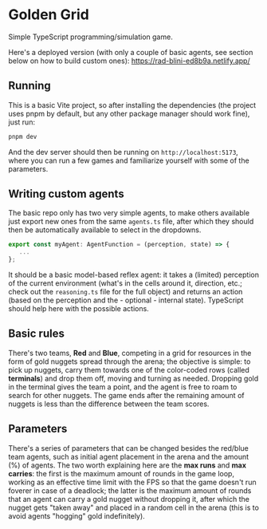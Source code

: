 # Golden Grid

Simple TypeScript programming/simulation game.

Here's a deployed version (with only a couple of basic agents, see section below on how to build custom ones): https://rad-blini-ed8b9a.netlify.app/

## Running

This is a basic Vite project, so after installing the dependencies (the project uses pnpm by default, but any other package manager should work fine), just run:

```bash
pnpm dev
```

And the dev server should then be running on `http://localhost:5173`, where you can run a few games and familiarize yourself with some of the parameters.

## Writing custom agents

The basic repo only has two very simple agents, to make others available just export new ones from the same `agents.ts` file, after which they should then be automatically available to select in the dropdowns.

```typescript
export const myAgent: AgentFunction = (perception, state) => {
   ...
};
```

It should be a basic model-based reflex agent: it takes a (limited) perception of the current environment (what's in the cells around it, direction, etc.; check out the `reasoning.ts` file for the full object) and returns an action (based on the perception and the - optional - internal state). TypeScript should help here with the possible actions.

## Basic rules

There's two teams, **Red** and **Blue**, competing in a grid for resources in the form of gold nuggets spread through the arena; the objective is simple: to pick up nuggets, carry them towards one of the color-coded rows (called **terminals**) and drop them off, moving and turning as needed. Dropping gold in the terminal gives the team a point, and the agent is free to roam to search for other nuggets. The game ends after the remaining amount of nuggets is less than the difference between the team scores.

## Parameters

There's a series of parameters that can be changed besides the red/blue team agents, such as initial agent placement in the arena and the amount (%) of agents. The two worth explaining here are the **max runs** and **max carries**: the first is the maximum amount of rounds in the game loop, working as an effective time limit with the FPS so that the game doesn't run foverer in case of a deadlock; the latter is the maximum amount of rounds that an agent can carry a gold nugget without dropping it, after which the nugget gets "taken away" and placed in a random cell in the arena (this is to avoid agents "hogging" gold indefinitely).
